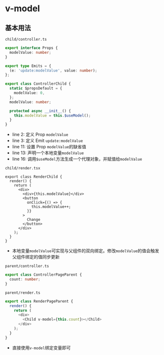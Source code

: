 # v-model

## 基本用法

`child/controller.ts`

```typescript
export interface Props {
  modelValue: number;
}

export type Emits = {
  (e: 'update:modelValue', value: number);
};

export class ControllerChild {
  static $propsDefault = {
    modelValue: 0,
  };
  modelValue: number;

  protected async __init__() {
    this.modelValue = this.$useModel();
  }
}
```

- line 2: 定义 Prop `modelValue`
- line 3: 定义 Emit `update:modelValue`
- line 11: 设置 Prop `modelValue`的缺省值
- line 13: 声明一个本地变量`modelValue`
- line 16: 调用`$useModel`方法生成一个代理对象，并赋值给`modelValue`

`child/render.tsx`

```typescript{5,8}
export class RenderChild {
  render() {
    return (
      <div>
        <div>{this.modelValue}</div>
        <button
          onClick={() => {
            this.modelValue++;
          }}
        >
          Change
        </button>
      </div>
    );
  }
}
```

- 本地变量`modelValue`可实现与父组件的双向绑定。修改`modelValue`的值会触发父组件绑定的值同步更新

`parent/controller.ts`

```typescript
export class ControllerPageParent {
  count: number;
}
```

`parent/render.ts`

```typescript
export class RenderPageParent {
  render() {
    return (
      <div>
        <Child v-model={this.count}></Child>
      </div>
    );
  }
}
```

- 直接使用`v-model`绑定变量即可
